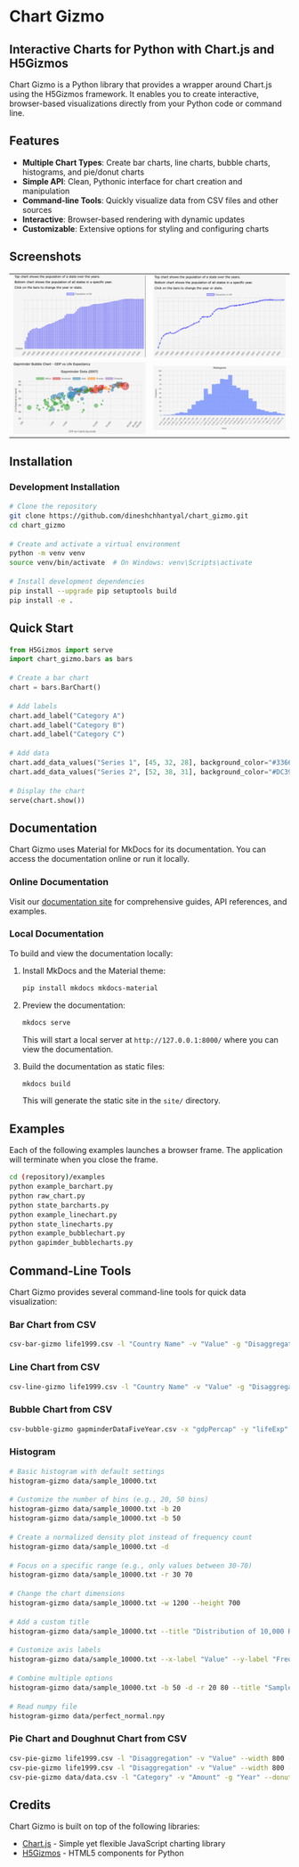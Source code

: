 # Chart Gizmo

## Interactive Charts for Python with Chart.js and H5Gizmos

Chart Gizmo is a Python library that provides a wrapper around Chart.js using the H5Gizmos framework. It enables you to create interactive, browser-based visualizations directly from your Python code or command line.

## Features

- **Multiple Chart Types**: Create bar charts, line charts, bubble charts, histograms, and pie/donut charts
- **Simple API**: Clean, Pythonic interface for chart creation and manipulation
- **Command-line Tools**: Quickly visualize data from CSV files and other sources
- **Interactive**: Browser-based rendering with dynamic updates
- **Customizable**: Extensive options for styling and configuring charts

## Screenshots

<table>
  <tr>
    <td><img src="/examples/screenshots/barchart.png" alt="Bar Chart Example"></td>
    <td><img src="/examples/screenshots/linechart.png" alt="Line Chart Example"></td>
  </tr>
  <tr>
    <td><img src="/examples/screenshots/bubblechart.png" alt="Bubble Chart Example"></td>
    <td><img src="/examples/screenshots/histogram.png" alt="Histogram Example"></td>
  </tr>
</table>

## Installation

### Development Installation

```bash
# Clone the repository
git clone https://github.com/dineshchhantyal/chart_gizmo.git
cd chart_gizmo

# Create and activate a virtual environment
python -m venv venv
source venv/bin/activate  # On Windows: venv\Scripts\activate

# Install development dependencies
pip install --upgrade pip setuptools build
pip install -e .
```

## Quick Start

```python
from H5Gizmos import serve
import chart_gizmo.bars as bars

# Create a bar chart
chart = bars.BarChart()

# Add labels
chart.add_label("Category A")
chart.add_label("Category B")
chart.add_label("Category C")

# Add data
chart.add_data_values("Series 1", [45, 32, 28], background_color="#3366CC")
chart.add_data_values("Series 2", [52, 38, 31], background_color="#DC3912")

# Display the chart
serve(chart.show())
```

## Documentation

Chart Gizmo uses Material for MkDocs for its documentation. You can access the documentation online or run it locally.

### Online Documentation

Visit our [documentation site](https://dineshchhantyal.github.io/chart_gizmo/) for comprehensive guides, API references, and examples.

### Local Documentation

To build and view the documentation locally:

1. Install MkDocs and the Material theme:

   ```bash
   pip install mkdocs mkdocs-material
   ```

2. Preview the documentation:

   ```bash
   mkdocs serve
   ```

   This will start a local server at `http://127.0.0.1:8000/` where you can view the documentation.

3. Build the documentation as static files:

   ```bash
   mkdocs build
   ```

   This will generate the static site in the `site/` directory.

## Examples

Each of the following examples launches a browser frame. The application will terminate when you close the frame.

```bash
cd (repository)/examples
python example_barchart.py
python raw_chart.py
python state_barcharts.py
python example_linechart.py
python state_linecharts.py
python example_bubblechart.py
python gapimder_bubblecharts.py
```

## Command-Line Tools

Chart Gizmo provides several command-line tools for quick data visualization:

### Bar Chart from CSV

```bash
csv-bar-gizmo life1999.csv -l "Country Name" -v "Value" -g "Disaggregation"
```

### Line Chart from CSV

```bash
csv-line-gizmo life1999.csv -l "Country Name" -v "Value" -g "Disaggregation"
```

### Bubble Chart from CSV

```bash
csv-bubble-gizmo gapminderDataFiveYear.csv -x "gdpPercap" -y "lifeExp" -r "pop" -g "continent" --min_radius 3 --max_radius 20
```

### Histogram

```bash
# Basic histogram with default settings
histogram-gizmo data/sample_10000.txt

# Customize the number of bins (e.g., 20, 50 bins)
histogram-gizmo data/sample_10000.txt -b 20
histogram-gizmo data/sample_10000.txt -b 50

# Create a normalized density plot instead of frequency count
histogram-gizmo data/sample_10000.txt -d

# Focus on a specific range (e.g., only values between 30-70)
histogram-gizmo data/sample_10000.txt -r 30 70

# Change the chart dimensions
histogram-gizmo data/sample_10000.txt -w 1200 --height 700

# Add a custom title
histogram-gizmo data/sample_10000.txt --title "Distribution of 10,000 Random Numbers"

# Customize axis labels
histogram-gizmo data/sample_10000.txt --x-label "Value" --y-label "Frequency"

# Combine multiple options
histogram-gizmo data/sample_10000.txt -b 50 -d -r 20 80 --title "Sample Data Distribution" -w 1000 --height 600 --x-label "Sample Values" --y-label "Probability Density"

# Read numpy file
histogram-gizmo data/perfect_normal.npy
```

### Pie Chart and Doughnut Chart from CSV

```bash
csv-pie-gizmo life1999.csv -l "Disaggregation" -v "Value" --width 800 --height 600
csv-pie-gizmo life1999.csv -l "Disaggregation" -v "Value" --width 800 --height 600 --donut
csv-pie-gizmo data/data.csv -l "Category" -v "Amount" -g "Year" --donut --donut-ratio .9
```

## Credits

Chart Gizmo is built on top of the following libraries:

- [Chart.js](https://www.chartjs.org/) - Simple yet flexible JavaScript charting library
- [H5Gizmos](https://github.com/AaronWatters/H5Gizmos) - HTML5 components for Python
